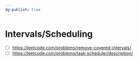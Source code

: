 ```yaml
---
dg-publish: true
---
```

# Intervals/Scheduling

- [ ] https://leetcode.com/problems/remove-covered-intervals/
- [ ] https://leetcode.com/problems/task-scheduler/description/
